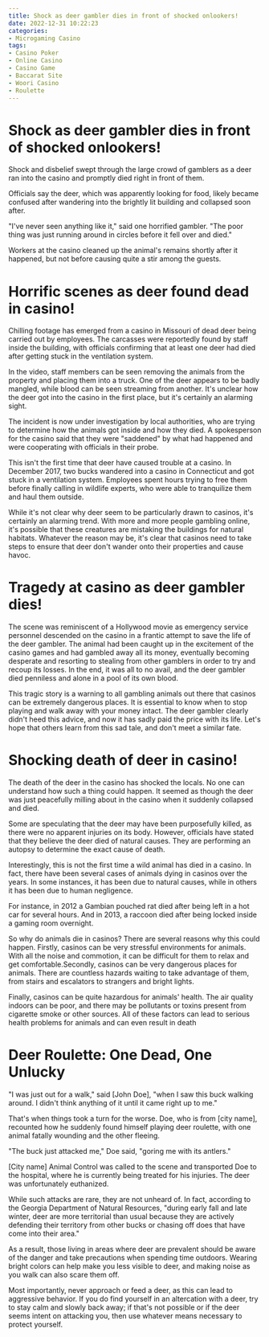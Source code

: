 ```yaml
---
title: Shock as deer gambler dies in front of shocked onlookers!
date: 2022-12-31 10:22:23
categories:
- Microgaming Casino
tags:
- Casino Poker
- Online Casino
- Casino Game
- Baccarat Site
- Woori Casino
- Roulette
---
```



# Shock as deer gambler dies in front of shocked onlookers!

Shock and disbelief swept through the large crowd of gamblers as a deer ran into the casino and promptly died right in front of them.

Officials say the deer, which was apparently looking for food, likely became confused after wandering into the brightly lit building and collapsed soon after.

"I've never seen anything like it," said one horrified gambler. "The poor thing was just running around in circles before it fell over and died."

Workers at the casino cleaned up the animal's remains shortly after it happened, but not before causing quite a stir among the guests.

#  Horrific scenes as deer found dead in casino!

Chilling footage has emerged from a casino in Missouri of dead deer being carried out by employees. The carcasses were reportedly found by staff inside the building, with officials confirming that at least one deer had died after getting stuck in the ventilation system.

In the video, staff members can be seen removing the animals from the property and placing them into a truck. One of the deer appears to be badly mangled, while blood can be seen streaming from another. It's unclear how the deer got into the casino in the first place, but it's certainly an alarming sight.

The incident is now under investigation by local authorities, who are trying to determine how the animals got inside and how they died. A spokesperson for the casino said that they were "saddened" by what had happened and were cooperating with officials in their probe.

This isn't the first time that deer have caused trouble at a casino. In December 2017, two bucks wandered into a casino in Connecticut and got stuck in a ventilation system. Employees spent hours trying to free them before finally calling in wildlife experts, who were able to tranquilize them and haul them outside.

While it's not clear why deer seem to be particularly drawn to casinos, it's certainly an alarming trend. With more and more people gambling online, it's possible that these creatures are mistaking the buildings for natural habitats. Whatever the reason may be, it's clear that casinos need to take steps to ensure that deer don't wander onto their properties and cause havoc.

#  Tragedy at casino as deer gambler dies!

The scene was reminiscent of a Hollywood movie as emergency service personnel descended on the casino in a frantic attempt to save the life of the deer gambler. The animal had been caught up in the excitement of the casino games and had gambled away all its money, eventually becoming desperate and resorting to stealing from other gamblers in order to try and recoup its losses. In the end, it was all to no avail, and the deer gambler died penniless and alone in a pool of its own blood.

This tragic story is a warning to all gambling animals out there that casinos can be extremely dangerous places. It is essential to know when to stop playing and walk away with your money intact. The deer gambler clearly didn't heed this advice, and now it has sadly paid the price with its life. Let's hope that others learn from this sad tale, and don't meet a similar fate.

#  Shocking death of deer in casino!

The death of the deer in the casino has shocked the locals. No one can understand how such a thing could happen. It seemed as though the deer was just peacefully milling about in the casino when it suddenly collapsed and died.

Some are speculating that the deer may have been purposefully killed, as there were no apparent injuries on its body. However, officials have stated that they believe the deer died of natural causes. They are performing an autopsy to determine the exact cause of death.

Interestingly, this is not the first time a wild animal has died in a casino. In fact, there have been several cases of animals dying in casinos over the years. In some instances, it has been due to natural causes, while in others it has been due to human negligence.

For instance, in 2012 a Gambian pouched rat died after being left in a hot car for several hours. And in 2013, a raccoon died after being locked inside a gaming room overnight.

So why do animals die in casinos? There are several reasons why this could happen. Firstly, casinos can be very stressful environments for animals. With all the noise and commotion, it can be difficult for them to relax and get comfortable.Secondly, casinos can be very dangerous places for animals. There are countless hazards waiting to take advantage of them, from stairs and escalators to strangers and bright lights.

Finally, casinos can be quite hazardous for animals' health. The air quality indoors can be poor, and there may be pollutants or toxins present from cigarette smoke or other sources. All of these factors can lead to serious health problems for animals and can even result in death

#  Deer Roulette: One Dead, One Unlucky

"I was just out for a walk," said [John Doe], "when I saw this buck walking around. I didn't think anything of it until it came right up to me."

That's when things took a turn for the worse. Doe, who is from [city name], recounted how he suddenly found himself playing deer roulette, with one animal fatally wounding and the other fleeing.

"The buck just attacked me," Doe said, "goring me with its antlers."

[City name] Animal Control was called to the scene and transported Doe to the hospital, where he is currently being treated for his injuries. The deer was unfortunately euthanized.

While such attacks are rare, they are not unheard of. In fact, according to the Georgia Department of Natural Resources, "during early fall and late winter, deer are more territorial than usual because they are actively defending their territory from other bucks or chasing off does that have come into their area."

As a result, those living in areas where deer are prevalent should be aware of the danger and take precautions when spending time outdoors. Wearing bright colors can help make you less visible to deer, and making noise as you walk can also scare them off.

Most importantly, never approach or feed a deer, as this can lead to aggressive behavior. If you do find yourself in an altercation with a deer, try to stay calm and slowly back away; if that's not possible or if the deer seems intent on attacking you, then use whatever means necessary to protect yourself.